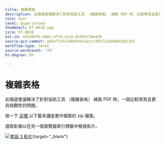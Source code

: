 ```yaml
---
title: 複雜表格
description: 此隨選會議解決了針對協助工具 （複雜表格） 補救 PDF 時，比較常見且更具挑戰性的問題之一
role: User
level: Experienced
thumbnail: KT-8610.jpg
jira: KT-8610
exl-id: ed5d829e-ab8a-4f1d-ac3a-81034710e438
source-git-commit: ad54f7afa78b0fbb31eccf455723a8890cb92355
workflow-type: tm+mt
source-wordcount: '75'
ht-degree: 0%

---
```


# 複雜表格

此隨選會議解決了針對協助工具 （複雜表格） 補救 PDF 時，一個比較常見且更具挑戰性的問題。

按一下 [ 這裡 ](../assets/accessibilitysession3.zip) 以下載本講座實作檔案的 zip 檔案。

選取影像以在另一個瀏覽器索引標籤中檢視影片。

[![會話 3 影片](../assets/Accessibilitysession3_YT.png)](https://youtu.be/kcM_jyHGd6Y){target="_blank"}
